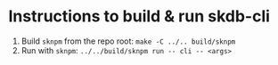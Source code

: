 # Instructions to build & run skdb-cli

1. Build `sknpm` from the repo root: `make -C ../.. build/sknpm`
2. Run with `sknpm`: `../../build/sknpm run -- cli -- <args>`
